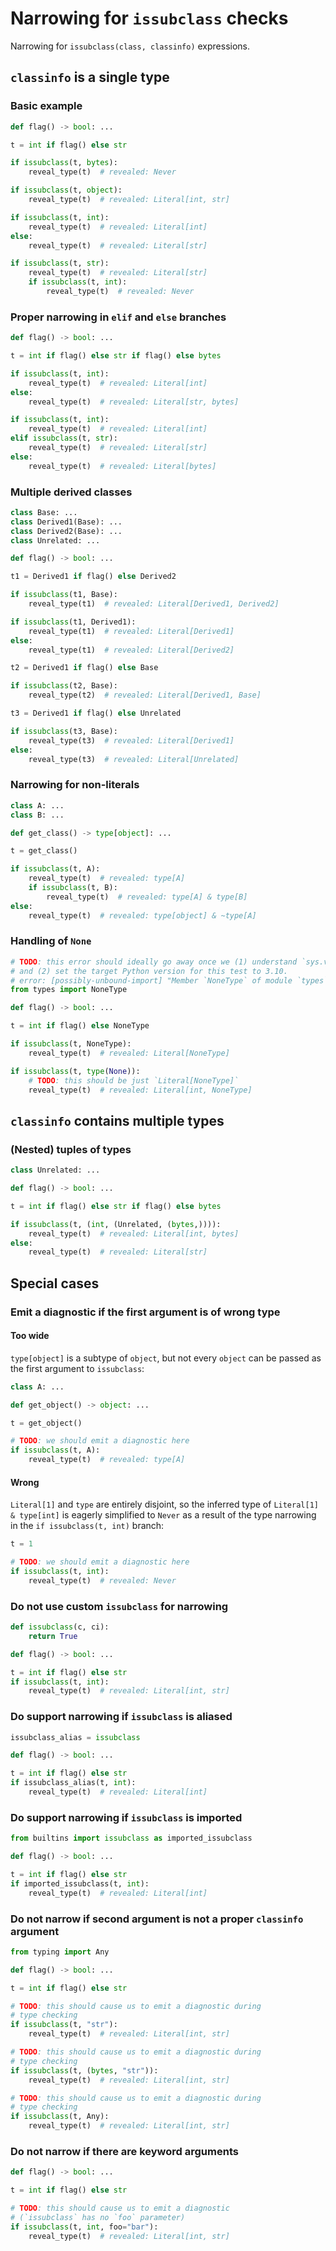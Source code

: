 # Narrowing for `issubclass` checks

Narrowing for `issubclass(class, classinfo)` expressions.

## `classinfo` is a single type

### Basic example

```py
def flag() -> bool: ...

t = int if flag() else str

if issubclass(t, bytes):
    reveal_type(t)  # revealed: Never

if issubclass(t, object):
    reveal_type(t)  # revealed: Literal[int, str]

if issubclass(t, int):
    reveal_type(t)  # revealed: Literal[int]
else:
    reveal_type(t)  # revealed: Literal[str]

if issubclass(t, str):
    reveal_type(t)  # revealed: Literal[str]
    if issubclass(t, int):
        reveal_type(t)  # revealed: Never
```

### Proper narrowing in `elif` and `else` branches

```py
def flag() -> bool: ...

t = int if flag() else str if flag() else bytes

if issubclass(t, int):
    reveal_type(t)  # revealed: Literal[int]
else:
    reveal_type(t)  # revealed: Literal[str, bytes]

if issubclass(t, int):
    reveal_type(t)  # revealed: Literal[int]
elif issubclass(t, str):
    reveal_type(t)  # revealed: Literal[str]
else:
    reveal_type(t)  # revealed: Literal[bytes]
```

### Multiple derived classes

```py
class Base: ...
class Derived1(Base): ...
class Derived2(Base): ...
class Unrelated: ...

def flag() -> bool: ...

t1 = Derived1 if flag() else Derived2

if issubclass(t1, Base):
    reveal_type(t1)  # revealed: Literal[Derived1, Derived2]

if issubclass(t1, Derived1):
    reveal_type(t1)  # revealed: Literal[Derived1]
else:
    reveal_type(t1)  # revealed: Literal[Derived2]

t2 = Derived1 if flag() else Base

if issubclass(t2, Base):
    reveal_type(t2)  # revealed: Literal[Derived1, Base]

t3 = Derived1 if flag() else Unrelated

if issubclass(t3, Base):
    reveal_type(t3)  # revealed: Literal[Derived1]
else:
    reveal_type(t3)  # revealed: Literal[Unrelated]
```

### Narrowing for non-literals

```py
class A: ...
class B: ...

def get_class() -> type[object]: ...

t = get_class()

if issubclass(t, A):
    reveal_type(t)  # revealed: type[A]
    if issubclass(t, B):
        reveal_type(t)  # revealed: type[A] & type[B]
else:
    reveal_type(t)  # revealed: type[object] & ~type[A]
```

### Handling of `None`

```py
# TODO: this error should ideally go away once we (1) understand `sys.version_info` branches,
# and (2) set the target Python version for this test to 3.10.
# error: [possibly-unbound-import] "Member `NoneType` of module `types` is possibly unbound"
from types import NoneType

def flag() -> bool: ...

t = int if flag() else NoneType

if issubclass(t, NoneType):
    reveal_type(t)  # revealed: Literal[NoneType]

if issubclass(t, type(None)):
    # TODO: this should be just `Literal[NoneType]`
    reveal_type(t)  # revealed: Literal[int, NoneType]
```

## `classinfo` contains multiple types

### (Nested) tuples of types

```py
class Unrelated: ...

def flag() -> bool: ...

t = int if flag() else str if flag() else bytes

if issubclass(t, (int, (Unrelated, (bytes,)))):
    reveal_type(t)  # revealed: Literal[int, bytes]
else:
    reveal_type(t)  # revealed: Literal[str]
```

## Special cases

### Emit a diagnostic if the first argument is of wrong type

#### Too wide

`type[object]` is a subtype of `object`, but not every `object` can be passed as the first argument
to `issubclass`:

```py
class A: ...

def get_object() -> object: ...

t = get_object()

# TODO: we should emit a diagnostic here
if issubclass(t, A):
    reveal_type(t)  # revealed: type[A]
```

#### Wrong

`Literal[1]` and `type` are entirely disjoint, so the inferred type of `Literal[1] & type[int]` is
eagerly simplified to `Never` as a result of the type narrowing in the `if issubclass(t, int)`
branch:

```py
t = 1

# TODO: we should emit a diagnostic here
if issubclass(t, int):
    reveal_type(t)  # revealed: Never
```

### Do not use custom `issubclass` for narrowing

```py
def issubclass(c, ci):
    return True

def flag() -> bool: ...

t = int if flag() else str
if issubclass(t, int):
    reveal_type(t)  # revealed: Literal[int, str]
```

### Do support narrowing if `issubclass` is aliased

```py
issubclass_alias = issubclass

def flag() -> bool: ...

t = int if flag() else str
if issubclass_alias(t, int):
    reveal_type(t)  # revealed: Literal[int]
```

### Do support narrowing if `issubclass` is imported

```py
from builtins import issubclass as imported_issubclass

def flag() -> bool: ...

t = int if flag() else str
if imported_issubclass(t, int):
    reveal_type(t)  # revealed: Literal[int]
```

### Do not narrow if second argument is not a proper `classinfo` argument

```py
from typing import Any

def flag() -> bool: ...

t = int if flag() else str

# TODO: this should cause us to emit a diagnostic during
# type checking
if issubclass(t, "str"):
    reveal_type(t)  # revealed: Literal[int, str]

# TODO: this should cause us to emit a diagnostic during
# type checking
if issubclass(t, (bytes, "str")):
    reveal_type(t)  # revealed: Literal[int, str]

# TODO: this should cause us to emit a diagnostic during
# type checking
if issubclass(t, Any):
    reveal_type(t)  # revealed: Literal[int, str]
```

### Do not narrow if there are keyword arguments

```py
def flag() -> bool: ...

t = int if flag() else str

# TODO: this should cause us to emit a diagnostic
# (`issubclass` has no `foo` parameter)
if issubclass(t, int, foo="bar"):
    reveal_type(t)  # revealed: Literal[int, str]
```
